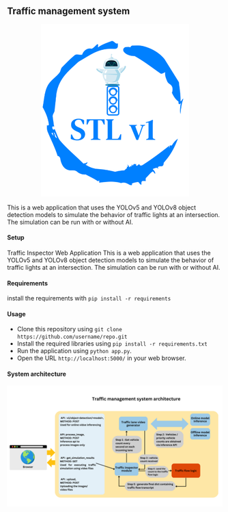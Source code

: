 ## Traffic management system

<p align="center">
  <img src="main_logo.png" alt="main logo">
</p>

This is a web application that uses the YOLOv5 and YOLOv8 object detection models to simulate the behavior of traffic lights at an intersection. 
The simulation can be run with or without AI.
<br>

#### Setup
Traffic Inspector Web Application
This is a web application that uses the YOLOv5 and YOLOv8 object detection models to simulate the behavior of traffic lights at an intersection. The simulation can be run with or without AI.

#### Requirements
install the requirements with `pip install -r requirements`


#### Usage
* Clone this repository using  `git clone https://github.com/username/repo.git`
* Install the required libraries using `pip install -r requirements.txt`
* Run the application using `python app.py`.
* Open the URL `http://localhost:5000/` in your web browser.


#### System architecture

<p align="center">
  <img src="system_architecture.png" alt="system architecture">
</p>
